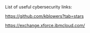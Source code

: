 List of useful cybersecurity links:

https://github.com/kblowers?tab=stars

https://exchange.xforce.ibmcloud.com/
